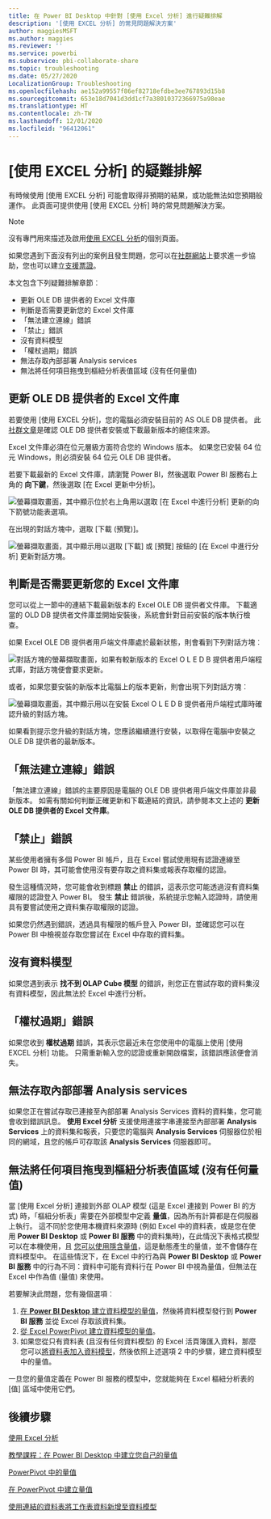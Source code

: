 ```yaml
---
title: 在 Power BI Desktop 中針對 [使用 Excel 分析] 進行疑難排解
description: '[使用 EXCEL 分析] 的常見問題解決方案'
author: maggiesMSFT
ms.author: maggies
ms.reviewer: ''
ms.service: powerbi
ms.subservice: pbi-collaborate-share
ms.topic: troubleshooting
ms.date: 05/27/2020
LocalizationGroup: Troubleshooting
ms.openlocfilehash: ae152a99557f86ef82718efdbe3ee767893d15b8
ms.sourcegitcommit: 653e18d7041d3dd1cf7a38010372366975a98eae
ms.translationtype: HT
ms.contentlocale: zh-TW
ms.lasthandoff: 12/01/2020
ms.locfileid: "96412061"
---
```

# <a name="troubleshooting-analyze-in-excel"></a>[使用 EXCEL 分析] 的疑難排解

有時候使用 [使用 EXCEL 分析] 可能會取得非預期的結果，或功能無法如您預期般運作。 此頁面可提供使用 [使用 EXCEL 分析] 時的常見問題解決方案。

> [!NOTE]
> 沒有專門用來描述及啟用[使用 EXCEL 分析](service-analyze-in-excel.md)的個別頁面。
> 
> 如果您遇到下面沒有列出的案例且發生問題，您可以在[社群網站](https://community.powerbi.com/)上要求進一步協助，您也可以建立[支援票證](https://powerbi.microsoft.com/support/)。
> 
> 

本文包含下列疑難排解章節︰

* 更新 OLE DB 提供者的 Excel 文件庫
* 判斷是否需要更新您的 Excel 文件庫
* 「無法建立連線」錯誤
* 「禁止」錯誤
* 沒有資料模型
* 「權杖過期」錯誤
* 無法存取內部部署 Analysis services
* 無法將任何項目拖曳到樞紐分析表值區域 (沒有任何量值)

## <a name="update-excel-libraries-for-the-ole-db-provider"></a>更新 OLE DB 提供者的 Excel 文件庫
若要使用 [使用 EXCEL 分析]，您的電腦必須安裝目前的 AS OLE DB 提供者。 此[社群文章](https://community.powerbi.com/t5/Service/Analyze-in-Excel-Initialization-of-the-data-source-failed/m-p/30837#M8081)是確認 OLE DB 提供者安裝或下載最新版本的絕佳來源。

Excel 文件庫必須在位元層級方面符合您的 Windows 版本。 如果您已安裝 64 位元 Windows，則必須安裝 64 位元 OLE DB 提供者。

若要下載最新的 Excel 文件庫，請瀏覽 Power BI，然後選取 Power BI 服務右上角的 **向下鍵**，然後選取 [在 Excel 更新中分析]。

![螢幕擷取畫面，其中顯示位於右上角用以選取 [在 Excel 中進行分析] 更新的向下箭號功能表選項。](media/desktop-troubleshooting-analyze-in-excel/tshoot-analyze-excel_1.png)

在出現的對話方塊中，選取 [下載 (預覽)]。

![螢幕擷取畫面，其中顯示用以選取 [下載] 或 [預覽] 按鈕的 [在 Excel 中進行分析] 更新對話方塊。](media/desktop-troubleshooting-analyze-in-excel/tshoot-analyze-excel_2.png)

## <a name="determining-whether-you-need-to-update-your-excel-libraries"></a>判斷是否需要更新您的 Excel 文件庫
您可以從上一節中的連結下載最新版本的 Excel OLE DB 提供者文件庫。 下載適當的 OLD DB 提供者文件庫並開始安裝後，系統會針對目前安裝的版本執行檢查。

如果 Excel OLE DB 提供者用戶端文件庫處於最新狀態，則會看到下列對話方塊︰

![對話方塊的螢幕擷取畫面，如果有較新版本的 Excel O L E D B 提供者用戶端程式庫，對話方塊便會要求更新。](media/desktop-troubleshooting-analyze-in-excel/troubleshoot-analyze-excel_3.png)

或者，如果您要安裝的新版本比電腦上的版本更新，則會出現下列對話方塊︰

![螢幕擷取畫面，其中顯示用以在安裝 Excel O L E D B 提供者用戶端程式庫時確認升級的對話方塊。](media/desktop-troubleshooting-analyze-in-excel/troubleshoot-analyze-excel_2.png)

如果看到提示您升級的對話方塊，您應該繼續進行安裝，以取得在電腦中安裝之 OLE DB 提供者的最新版本。

## <a name="connection-cannot-be-made-error"></a>「無法建立連線」錯誤
「無法建立連線」錯誤的主要原因是電腦的 OLE DB 提供者用戶端文件庫並非最新版本。 如需有關如何判斷正確更新和下載連結的資訊，請參閱本文上述的 **更新 OLE DB 提供者的 Excel 文件庫**。

## <a name="forbidden-error"></a>「禁止」錯誤
某些使用者擁有多個 Power BI 帳戶，且在 Excel 嘗試使用現有認證連線至 Power BI 時，其可能會使用沒有要存取之資料集或報表存取權的認證。

發生這種情況時，您可能會收到標題 **禁止** 的錯誤，這表示您可能透過沒有資料集權限的認證登入 Power BI。 發生 **禁止** 錯誤後，系統提示您輸入認證時，請使用具有要嘗試使用之資料集存取權限的認證。

如果您仍然遇到錯誤，透過具有權限的帳戶登入 Power BI，並確認您可以在 Power BI 中檢視並存取您嘗試在 Excel 中存取的資料集。

## <a name="no-data-models"></a>沒有資料模型
如果您遇到表示 **找不到 OLAP Cube 模型** 的錯誤，則您正在嘗試存取的資料集沒有資料模型，因此無法於 Excel 中進行分析。

## <a name="token-expired-error"></a>「權杖過期」錯誤
如果您收到 **權杖過期** 錯誤，其表示您最近未在您使用中的電腦上使用 [使用 EXCEL 分析] 功能。 只需重新輸入您的認證或重新開啟檔案，該錯誤應該便會消失。

## <a name="unable-to-access-on-premises-analysis-services"></a>無法存取內部部署 Analysis services
如果您正在嘗試存取已連接至內部部署 Analysis Services 資料的資料集，您可能會收到錯誤訊息。 **使用 Excel 分析** 支援使用連接字串連接至內部部署 **Analysis Services** 上的資料集和報表，只要您的電腦與 **Analysis Services** 伺服器位於相同的網域，且您的帳戶可存取該 **Analysis Services** 伺服器即可。

## <a name="cant-drag-anything-to-the-pivottable-values-area-no-measures"></a>無法將任何項目拖曳到樞紐分析表值區域 (沒有任何量值)
當 [使用 Excel 分析] 連接到外部 OLAP 模型 (這是 Excel 連接到 Power BI 的方式) 時，「樞紐分析表」需要在外部模型中定義 **量值**，因為所有計算都是在伺服器上執行。 這不同於您使用本機資料來源時 (例如 Excel 中的資料表，或是您在使用 **Power BI Desktop** 或 **Power BI 服務** 中的資料集時)，在此情況下表格式模型可以在本機使用，且 [您可以使用隱含量值](https://support.microsoft.com/en-us/office/measures-in-power-pivot-86484821-a324-4da3-803b-82fd2e5033f4)，這是動態產生的量值，並不會儲存在資料模型中。 在這些情況下，在 Excel 中的行為與 **Power BI Desktop** 或 **Power BI 服務** 中的行為不同：資料中可能有資料行在 Power BI 中視為量值，但無法在 Excel 中作為值 (量值) 來使用。

若要解決此問題，您有幾個選項︰

1. [在 **Power BI Desktop** 建立資料模型的量值](../transform-model/desktop-tutorial-create-measures.md)，然後將資料模型發行到 **Power BI 服務** 並從 Excel 存取該資料集。
2. [從 Excel PowerPivot 建立資料模型的量值](https://support.office.com/article/Create-a-Measure-in-Power-Pivot-d3cc1495-b4e5-48e7-ba98-163022a71198)。
3. 如果您從只有資料表 (且沒有任何資料模型) 的 Excel 活頁簿匯入資料，那麼您可以[將資料表加入資料模型](https://support.office.com/article/Add-worksheet-data-to-a-Data-Model-using-a-linked-table-d3665fc3-99b0-479d-ba09-a37640f5be42)，然後依照上述選項 2 中的步驟，建立資料模型中的量值。

一旦您的量值定義在 Power BI 服務的模型中，您就能夠在 Excel 樞紐分析表的 [值] 區域中使用它們。

## <a name="next-steps"></a>後續步驟
[使用 Excel 分析](service-analyze-in-excel.md)

[教學課程：在 Power BI Desktop 中建立您自己的量值](../transform-model/desktop-tutorial-create-measures.md)

[PowerPivot 中的量值](https://support.microsoft.com/en-us/office/measures-in-power-pivot-86484821-a324-4da3-803b-82fd2e5033f4)

[在 PowerPivot 中建立量值](https://support.office.com/article/Create-a-Measure-in-Power-Pivot-d3cc1495-b4e5-48e7-ba98-163022a71198)

[使用連結的資料表將工作表資料新增至資料模型](https://support.office.com/article/Add-worksheet-data-to-a-Data-Model-using-a-linked-table-d3665fc3-99b0-479d-ba09-a37640f5be42)
